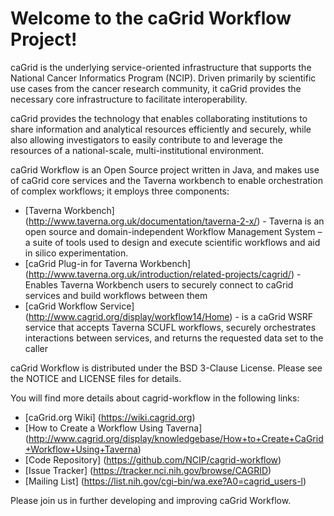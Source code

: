 Welcome to the caGrid Workflow Project!
=====================================

caGrid is the underlying service-oriented infrastructure that supports the National Cancer Informatics Program (NCIP). 
Driven primarily by scientific use cases from the cancer research community, it caGrid provides the necessary core 
infrastructure to facilitate interoperability.

caGrid provides the technology that enables collaborating institutions to share information and analytical resources 
efficiently and securely, while also allowing investigators to easily contribute to and leverage the resources of a 
national-scale, multi-institutional environment.

caGrid Workflow is an Open Source project written in Java, and makes use of caGrid core services and the Taverna
workbench to enable orchestration of complex workflows; it employs three components:
 * [Taverna Workbench] (http://www.taverna.org.uk/documentation/taverna-2-x/) - Taverna is an open source and domain-independent Workflow Management System – a suite of tools used to design and execute scientific workflows and aid in silico experimentation.
 * [caGrid Plug-in for Taverna Workbench] (http://www.taverna.org.uk/introduction/related-projects/cagrid/) - Enables Taverna Workbench users to securely connect to caGrid services and build workflows between them
 * [caGrid Workflow Service] (http://www.cagrid.org/display/workflow14/Home) - is a caGrid WSRF service that accepts Taverna SCUFL workflows, securely orchestrates interactions between services, and returns the requested data set to the caller

caGrid Workflow is distributed under the BSD 3-Clause License. Please see the NOTICE and LICENSE files for details.

You will find more details about cagrid-workflow in the following links:

 * [caGrid.org Wiki] (https://wiki.cagrid.org)
 * [How to Create a Workflow Using Taverna] (http://www.cagrid.org/display/knowledgebase/How+to+Create+CaGrid+Workflow+Using+Taverna)
 * [Code Repository] (https://github.com/NCIP/cagrid-workflow)
 * [Issue Tracker] (https://tracker.nci.nih.gov/browse/CAGRID)
 * [Mailing List] (https://list.nih.gov/cgi-bin/wa.exe?A0=cagrid_users-l)

Please join us in further developing and improving caGrid Workflow.
